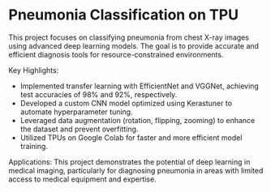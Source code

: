 # Pneumonia Classification on TPU

This project focuses on classifying pneumonia from chest X-ray images using advanced deep learning models. The goal is to provide accurate and efficient diagnosis tools for resource-constrained environments.

Key Highlights:

* Implemented transfer learning with EfficientNet and VGGNet, achieving test accuracies of 98% and 92%, respectively.
* Developed a custom CNN model optimized using Kerastuner to automate hyperparameter tuning.
* Leveraged data augmentation (rotation, flipping, zooming) to enhance the dataset and prevent overfitting.
* Utilized TPUs on Google Colab for faster and more efficient model training.
  
Applications:
This project demonstrates the potential of deep learning in medical imaging, particularly for diagnosing pneumonia in areas with limited access to medical equipment and expertise.
